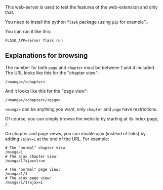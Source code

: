 This web-server is used to test the features of the web-extension and only that.

You need to install the python `flask` package (using `pip` for example`).

You can run it like this:

```console
FLASK_APP=server flask run
```

## Explanations for browsing

The number for both `page` and `chapter` must be between 1 and 4 included. The URL looks like this for the "chapter view":

```
/<manga>/<chapter>
```

And it looks like this for the "page view":

```
/<manga>/<chapter>/<page>
```

`<manga>` can be anything you want, only `chapter` and `page` have restrictions.

Of course, you can simply browse the website by starting at its index page, `/`.

On chapter and page views, you can enable ajax (instead of links) by adding `?ajax=1` at the end of the URL. For example:

```
# The "normal" chapter view:
/manga/1
# The ajax chapter view:
/manga/1?ajax=true

# The "normal" page view:
/manga/1/1
# The ajax page view:
/manga/1/1?ajax=1
```
